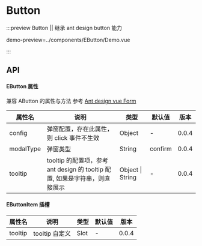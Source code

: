 # Button

:::preview Button || 继承 ant design button 能力

demo-preview=../components/EButton/Demo.vue

:::

## API

#### EButton 属性

兼容 AButton 的属性与方法 参考 [Ant design vue Form](https://3x.antdv.com/components/form-cn)

| 属性名    | 说明                                                                        | 类型             | 默认值  | 版本  |
| --------- | --------------------------------------------------------------------------- | ---------------- | ------- | ----- |
| config    | 弹窗配置，存在此属性，则 click 事件不生效                                   | Object           | -       | 0.0.4 |
| modalType | 弹窗类型                                                                    | String           | confirm | 0.0.4 |
| tooltip   | tooltip 的配置项，参考 ant design 的 tooltip 配置, 如果是字符串，则直接展示 | Object \| String | -       | 0.0.4 |

#### EButtonItem 插槽

| 属性名  | 说明           | 类型 | 默认值 | 版本  |
| ------- | -------------- | ---- | ------ | ----- |
| tooltip | tooltip 自定义 | Slot | -      | 0.0.4 |
